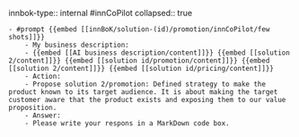 innbok-type:: internal
#innCoPilot
collapsed:: true

	- #prompt {{embed [[innBoK/solution-(id)/promotion/innCoPilot/few shots]]}}
		- My business description:
		- {{embed [[AI business description/content]]}} {{embed [[solution 2/content]]}} {{embed [[solution id/promotion/content]]}} {{embed [[solution 2/content]]}} {{embed [[solution id/pricing/content]]}}
		- Action:
		- Propose solution 2/promotion: Defined strategy to make the product known to its target audience. It is about making the target customer aware that the product exists and exposing them to our value proposition.
		- Answer:
		- Please write your respons in a MarkDown code box.